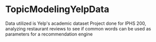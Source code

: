 # TopicModelingYelpData
Data utilized is Yelp's academic dataset
Project done for IPHS 200, analyzing restaurant reviews to see if common words can be used as parameters for a recommendation engine
